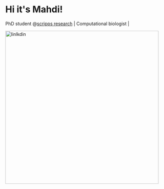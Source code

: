 # Hi it's Mahdi!

PhD student @[scripps research](https://www.scripps.edu/) | Computational biologist |


<img width="478" alt="linlkdin" src="https://user-images.githubusercontent.com/75169708/221722571-ee0f49b4-778f-44d0-b52b-bc0204a63fe2.png">

